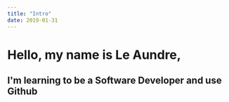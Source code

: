 ```yaml
---
title: "Intro"
date: 2019-01-31
---
```


# Hello, my name is Le Aundre, 
## I'm learning to be a Software Developer and use Github
